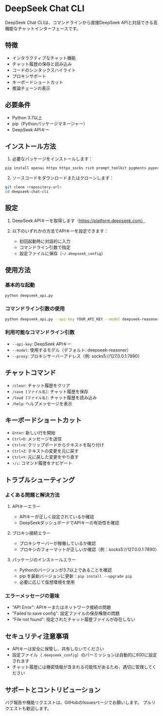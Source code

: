 # DeepSeek Chat CLI

DeepSeek Chat CLIは、コマンドラインから直接DeepSeek APIと対話できる高機能なチャットインターフェースです。

## 特徴

- インタラクティブなチャット機能
- チャット履歴の保存と読み込み
- コードのシンタックスハイライト
- プロキシサポート
- キーボードショートカット
- 推論チェーンの表示

## 必要条件

- Python 3.7以上
- pip（Pythonパッケージマネージャー）
- DeepSeek APIキー

## インストール方法

1. 必要なパッケージをインストールします：

```bash
pip install openai httpx httpx_socks rich prompt_toolkit pygments pyperclip
```

2. ソースコードをダウンロードまたはクローンします：

```bash
git clone <repository-url>
cd deepseek-chat-cli
```

## 設定

1. DeepSeek APIキーを取得します（https://platform.deepseek.com）

2. 以下のいずれかの方法でAPIキーを設定できます：
   - 初回起動時に対話的に入力
   - コマンドライン引数で指定
   - 設定ファイルに保存（`~/.deepseek_config`）

## 使用方法

### 基本的な起動

```bash
python deepseek_api.py
```

### コマンドライン引数の使用

```bash
python deepseek_api.py --api-key YOUR_API_KEY --model deepseek-reasoner --proxy socks5://127.0.0.1:7890
```

### 利用可能なコマンドライン引数

- `--api-key`: DeepSeek APIキー
- `--model`: 使用するモデル（デフォルト: deepseek-reasoner）
- `--proxy`: プロキシサーバーアドレス（例: socks5://127.0.0.1:7890）

## チャットコマンド

- `/clear`: チャット履歴をクリア
- `/save [ファイル名]`: チャット履歴を保存
- `/load [ファイル名]`: チャット履歴を読み込み
- `/help`: ヘルプメッセージを表示

## キーボードショートカット

- `Enter`: 新しい行を開始
- `Ctrl+D`: メッセージを送信
- `Ctrl+V`: クリップボードからテキストを貼り付け
- `Ctrl+Z`: テキストの変更を元に戻す
- `Ctrl+Y`: 元に戻した変更をやり直す
- `↑/↓`: コマンド履歴をナビゲート

## トラブルシューティング

### よくある問題と解決方法

1. APIキーエラー
   - APIキーが正しく設定されているか確認
   - DeepSeekダッシュボードでAPIキーの有効性を確認

2. プロキシ接続エラー
   - プロキシサーバーが稼働しているか確認
   - プロキシのフォーマットが正しいか確認（例：socks5://127.0.0.1:7890）

3. パッケージのインストールエラー
   - Pythonのバージョンが3.7以上であることを確認
   - pip を最新バージョンに更新：`pip install --upgrade pip`
   - 必要に応じて仮想環境を使用

### エラーメッセージの意味

- "API Error": APIキーまたはネットワーク接続の問題
- "Failed to save config": 設定ファイルの保存権限の問題
- "File not found": 指定されたチャット履歴ファイルが存在しない

## セキュリティ注意事項

- APIキーは安全に保管し、共有しないでください
- 設定ファイル（`.deepseek_config`）のパーミッションは自動的に600に設定されます
- チャット履歴には機密情報が含まれる可能性があるため、適切に管理してください

## サポートとコントリビューション

バグ報告や機能リクエストは、GitHubのIssuesページでお願いします。
プルリクエストも歓迎します。
